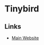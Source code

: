 # Tinybird

## Links

- [Main Website](https://tinybird.co)

<!--
https://github.com/unkeyed/unkey/tree/main/packages/tinybird
-->
